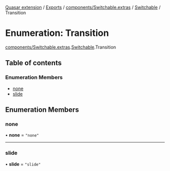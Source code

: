 [Quasar extension](../index.md) / [Exports](../modules.md) / [components/Switchable.extras](../modules/components_Switchable_extras.md) / [Switchable](../modules/components_Switchable_extras.Switchable.md) / Transition

# Enumeration: Transition

[components/Switchable.extras](../modules/components_Switchable_extras.md).[Switchable](../modules/components_Switchable_extras.Switchable.md).Transition

## Table of contents

### Enumeration Members

- [none](components_Switchable_extras.Switchable.Transition.md#none)
- [slide](components_Switchable_extras.Switchable.Transition.md#slide)

## Enumeration Members

### none

• **none** = ``"none"``

___

### slide

• **slide** = ``"slide"``
